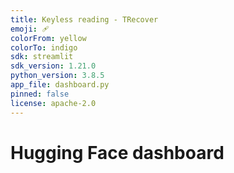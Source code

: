 ```yaml
---
title: Keyless reading - TRecover
emoji: 🩹
colorFrom: yellow
colorTo: indigo
sdk: streamlit
sdk_version: 1.21.0
python_version: 3.8.5
app_file: dashboard.py
pinned: false
license: apache-2.0
---
```


# Hugging Face dashboard
